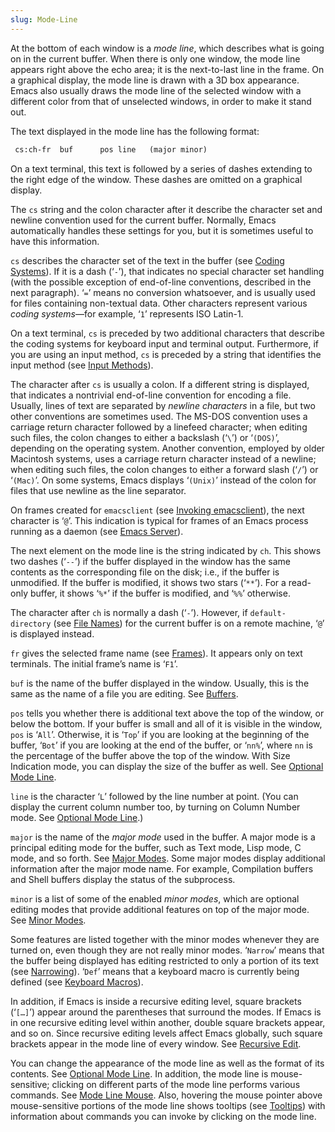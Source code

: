 ```yaml
---
slug: Mode-Line
---
```


At the bottom of each window is a *mode line*, which describes what is going on in the current buffer. When there is only one window, the mode line appears right above the echo area; it is the next-to-last line in the frame. On a graphical display, the mode line is drawn with a 3D box appearance. Emacs also usually draws the mode line of the selected window with a different color from that of unselected windows, in order to make it stand out.

The text displayed in the mode line has the following format:

```lisp
 cs:ch-fr  buf      pos line   (major minor)
```

On a text terminal, this text is followed by a series of dashes extending to the right edge of the window. These dashes are omitted on a graphical display.

The `cs` string and the colon character after it describe the character set and newline convention used for the current buffer. Normally, Emacs automatically handles these settings for you, but it is sometimes useful to have this information.

`cs` describes the character set of the text in the buffer (see [Coding Systems](Coding-Systems)). If it is a dash (‘`-`’), that indicates no special character set handling (with the possible exception of end-of-line conventions, described in the next paragraph). ‘`=`’ means no conversion whatsoever, and is usually used for files containing non-textual data. Other characters represent various *coding systems*—for example, ‘`1`’ represents ISO Latin-1.

On a text terminal, `cs` is preceded by two additional characters that describe the coding systems for keyboard input and terminal output. Furthermore, if you are using an input method, `cs` is preceded by a string that identifies the input method (see [Input Methods](Input-Methods)).

The character after `cs` is usually a colon. If a different string is displayed, that indicates a nontrivial end-of-line convention for encoding a file. Usually, lines of text are separated by *newline characters* in a file, but two other conventions are sometimes used. The MS-DOS convention uses a carriage return character followed by a linefeed character; when editing such files, the colon changes to either a backslash (‘`\`’) or ‘`(DOS)`’, depending on the operating system. Another convention, employed by older Macintosh systems, uses a carriage return character instead of a newline; when editing such files, the colon changes to either a forward slash (‘`/`’) or ‘`(Mac)`’. On some systems, Emacs displays ‘`(Unix)`’ instead of the colon for files that use newline as the line separator.

On frames created for `emacsclient` (see [Invoking emacsclient](Invoking-emacsclient)), the next character is ‘`@`’. This indication is typical for frames of an Emacs process running as a daemon (see [Emacs Server](Emacs-Server)).

The next element on the mode line is the string indicated by `ch`. This shows two dashes (‘`--`’) if the buffer displayed in the window has the same contents as the corresponding file on the disk; i.e., if the buffer is unmodified. If the buffer is modified, it shows two stars (‘`**`’). For a read-only buffer, it shows ‘`%*`’ if the buffer is modified, and ‘`%%`’ otherwise.

The character after `ch` is normally a dash (‘`-`’). However, if `default-directory` (see [File Names](File-Names)) for the current buffer is on a remote machine, ‘`@`’ is displayed instead.

`fr` gives the selected frame name (see [Frames](Frames)). It appears only on text terminals. The initial frame’s name is ‘`F1`’.

`buf` is the name of the buffer displayed in the window. Usually, this is the same as the name of a file you are editing. See [Buffers](Buffers).

`pos` tells you whether there is additional text above the top of the window, or below the bottom. If your buffer is small and all of it is visible in the window, `pos` is ‘`All`’. Otherwise, it is ‘`Top`’ if you are looking at the beginning of the buffer, ‘`Bot`’ if you are looking at the end of the buffer, or ‘`nn%`’, where `nn` is the percentage of the buffer above the top of the window. With Size Indication mode, you can display the size of the buffer as well. See [Optional Mode Line](Optional-Mode-Line).

`line` is the character ‘`L`’ followed by the line number at point. (You can display the current column number too, by turning on Column Number mode. See [Optional Mode Line](Optional-Mode-Line).)

`major` is the name of the *major mode* used in the buffer. A major mode is a principal editing mode for the buffer, such as Text mode, Lisp mode, C mode, and so forth. See [Major Modes](Major-Modes). Some major modes display additional information after the major mode name. For example, Compilation buffers and Shell buffers display the status of the subprocess.

`minor` is a list of some of the enabled *minor modes*, which are optional editing modes that provide additional features on top of the major mode. See [Minor Modes](Minor-Modes).

Some features are listed together with the minor modes whenever they are turned on, even though they are not really minor modes. ‘`Narrow`’ means that the buffer being displayed has editing restricted to only a portion of its text (see [Narrowing](Narrowing)). ‘`Def`’ means that a keyboard macro is currently being defined (see [Keyboard Macros](Keyboard-Macros)).

In addition, if Emacs is inside a recursive editing level, square brackets (‘`[…]`’) appear around the parentheses that surround the modes. If Emacs is in one recursive editing level within another, double square brackets appear, and so on. Since recursive editing levels affect Emacs globally, such square brackets appear in the mode line of every window. See [Recursive Edit](Recursive-Edit).

You can change the appearance of the mode line as well as the format of its contents. See [Optional Mode Line](Optional-Mode-Line). In addition, the mode line is mouse-sensitive; clicking on different parts of the mode line performs various commands. See [Mode Line Mouse](Mode-Line-Mouse). Also, hovering the mouse pointer above mouse-sensitive portions of the mode line shows tooltips (see [Tooltips](Tooltips)) with information about commands you can invoke by clicking on the mode line.
